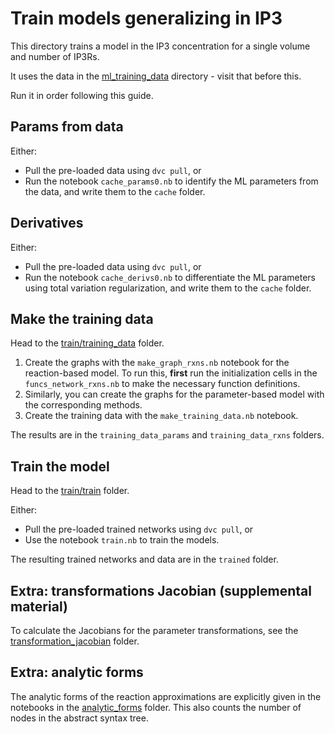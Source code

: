# Train models generalizing in IP3

This directory trains a model in the IP3 concentration for a single volume and number of IP3Rs.

It uses the data in the [ml_training_data](../stochastic_simulations/ml_training_data) directory - visit that before this.

Run it in order following this guide.

## Params from data

Either:
* Pull the pre-loaded data using `dvc pull`, or
* Run the notebook `cache_params0.nb` to identify the ML parameters from the data, and write them to the `cache` folder.

## Derivatives

Either:
* Pull the pre-loaded data using `dvc pull`, or
* Run the notebook `cache_derivs0.nb` to differentiate the ML parameters using total variation regularization, and write them to the `cache` folder.

## Make the training data

Head to the [train/training_data](train/training_data) folder.
1. Create the graphs with the `make_graph_rxns.nb` notebook for the reaction-based model. To run this, **first** run the initialization cells in the `funcs_network_rxns.nb` to make the necessary function definitions.
2. Similarly, you can create the graphs for the parameter-based model with the corresponding methods.
3. Create the training data with the `make_training_data.nb` notebook.

The results are in the `training_data_params` and `training_data_rxns` folders.

## Train the model

Head to the [train/train](train/train) folder.

Either:
* Pull the pre-loaded trained networks using `dvc pull`, or
* Use the notebook `train.nb` to train the models.

The resulting trained networks and data are in the `trained` folder.

## Extra: transformations Jacobian (supplemental material)

To calculate the Jacobians for the parameter transformations, see the [transformation_jacobian](transformation_jacobian) folder.

## Extra: analytic forms

The analytic forms of the reaction approximations are explicitly given in the notebooks in the [analytic_forms](analytic_forms) folder. This also counts the number of nodes in the abstract syntax tree.